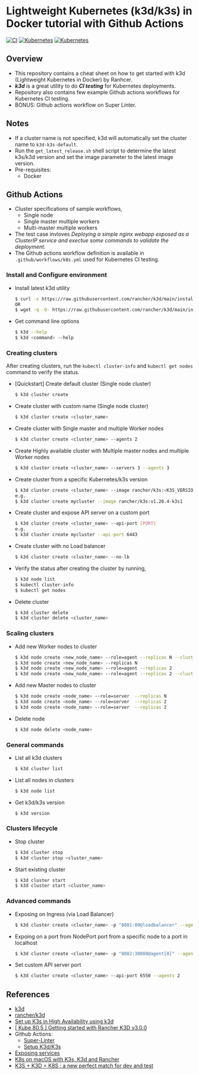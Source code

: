 # Lightweight Kubernetes (k3d/k3s) in Docker tutorial with Github Actions

[![CI](https://github.com/universalvishwa/k3d-cheat-sheet/workflows/CI/badge.svg)](https://github.com/universalvishwa/k3d-cheat-sheet/actions) [![Kubernetes](https://img.shields.io/badge/Kubernetes-v1.20-326CE5?logo=kubernetes)](https://kubernetes.io/) [![Kubernetes](https://img.shields.io/badge/k3d-v4.3-4aceff?logo=kubernetes)](https://k3d.io/)

## Overview
- This repository contains a cheat sheet on how to get started with k3d (Lightweight Kubernetes in Docker) by Ranhcer.
- **_k3d_** is a great utility to do _**CI testing**_ for Kubernetes deployments.
- Repository also contains few example Github actions workflows for Kubernetes CI testing.
- BONUS: Github actions workflow on Super Linter.

## Notes
- If a cluster name is not specified, k3d will automatically set the cluster name to `k3d-k3s-default`.
- Run the `get_latest_release.sh` shell script to determine the latest k3s/k3d version and set the image parameter to the latest image version.
- Pre-requisites:
  - Docker

## Github Actions
- Cluster specifications of sample workflows,
  - Single node
  - Single master multiple workers
  - Multi-master multiple workers
- The test case invloves _Deploying a simple nginx webapp exposed as a ClusterIP service and exectue some commands to validate the deployment._
- The Github actions workflow definition is available in `.github/workflows/k8s.yml`  used for Kubernetes CI testing.

### Install and Configure environment
- Install latest k3d utility
    ```bash
    $ curl -s https://raw.githubusercontent.com/rancher/k3d/main/install.sh | bash
    OR
    $ wget -q -O- https://raw.githubusercontent.com/rancher/k3d/main/install.sh | bash
    ```
- Get command line options
    ```bash
    $ k3d --help
    $ k3d <command> --help
    ```

### Creating clusters
After creating clusters, run the `kubectl cluster-info` and `kubectl get nodes` command to verify the status.
- [Quickstart] Create default cluster (Single node cluster)
    ```bash
    $ k3d cluster create
    ```

- Create cluster with custom name (Single node cluster)
    ```bash
    $ k3d cluster create <cluster_name>
    ```

- Create cluster with Single master and multiple Worker nodes
    ```bash
    $ k3d cluster create <cluster_name> --agents 2
    ```

- Create Highly available cluster with Multiple master nodes and multiple Worker nodes
    ```bash
    $ k3d cluster create <cluster_name> --servers 3 --agents 3
    ```

- Create cluster from a specific Kubernetes/k3s version
    ```bash
    $ k3d cluster create <cluster_name> --image rancher/k3s:<K3S_VERSION>
    e.g.
    $ k3d cluster create mycluster --image rancher/k3s:v1.20.4-k3s1
    ```

- Create cluster and expose API server on a custom port
    ```bash
    $ k3d cluster create <cluster_name> --api-port [PORT]
    e.g.
    $ k3d cluster create mycluster --api-port 6443
    ```

- Create cluster with no Load balancer
    ```bash
    $ k3d cluster create <cluster_name> --no-lb
    ```

- Verify the status after creating the cluster by running,
    ```bash
    $ k3d node list
    $ kubectl cluster-info
    $ kubectl get nodes
    ```

- Delete cluster
    ```bash
    $ k3d cluster delete
    $ k3d cluster delete <cluster_name>
    ```

### Scaling clusters
- Add new Worker nodes to cluster
    ```bash
    $ k3d node create <new_node_name> --role=agent --replicas N --cluster <cluster_name>
    $ k3d node create <new_node_name> --replicas N
    $ k3d node create <new_node_name> --role=agent --replicas 2
    $ k3d node create <new_node_name> --role=agent --replicas 2 --cluster mycluster
    ```

- Add new Master nodes to cluster
    ```bash
    $ k3d node create <node_name> --role=server  --replicas N
    $ k3d node create <node_name> --role=server  --replicas 2
    $ k3d node create <node_name> --role=server  --replicas 2
    ```

- Delete node
    ```bash
    $ k3d node delete <node_name>
    ```

### General commands
- List all k3d clusters
    ```bash
    $ k3d cluster list
    ```

- List all nodes in clusters
    ```bash
    $ k3d node list
    ```

- Get k3d/k3s version
    ```bash
    $ k3d version
    ```

### Clusters lifecycle
- Stop cluster
    ```bash
    $ k3d cluster stop
    $ k3d cluster stop <cluster_name>
    ```

- Start existing cluster
    ```bash
    $ k3d cluster start
    $ k3d cluster start <cluster_name>
    ```

### Advanced commands
- Exposing on Ingress (via Load Balancer)
    ```bash
    $ k3d cluster create <cluster_name> -p "8081:80@loadbalancer" --agents 2
    ```
- Expoing on a port from NodePort port from a specific node to a port in localhost
    ```bash
    $ k3d cluster create <cluster_name> -p "8082:30080@agent[0]" --agents 2
    ```
- Set custom API server port
    ```bash
    $ k3d cluster create <cluster_name> --api-port 6550 --agents 2
    ```




## References
- [k3d](https://k3d.io/)
- [rancher/k3d](https://github.com/rancher/k3d)
- [Set up K3s in High Availability using k3d](https://rancher.com/blog/2020/set-up-k3s-high-availability-using-k3d)
- [[ Kube 80.5 ] Getting started with Rancher K3D v3.0.0](https://youtu.be/Hk9ehDjBZn4)
- Github Actions:
  - [Super-Linter](https://github.com/marketplace/actions/super-linter)
  - [Setup K3d/K3s](https://github.com/marketplace/actions/setup-k3d-k3s)
- [Exposing services](https://k3d.io/usage/guides/exposing_services/#2-via-nodeport)
- [K8s on macOS with K3s, K3d and Rancher](https://habd.as/post/kubernetes-macos-k3s-k3d-rancher/)
- [K3S + K3D = K8S : a new perfect match for dev and test](https://en.sokube.ch/post/k3s-k3d-k8s-a-new-perfect-match-for-dev-and-test-1)
